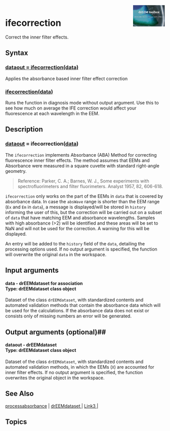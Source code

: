 <img src="top right corner logo.png" width="100" height="auto" align="right"/>

# ifecorrection #
Correct the inner filter effects.



## Syntax
### [dataout = ifecorrection(data)](#syntax1) ###
Applies the absorbance based inner filter effect correction
### [ifecorrection(data)](#syntax1) ###
Runs the function in diagnosis mode without output argument. Use this to see how much on average the IFE correction would affect your fluorescence at each wavelength in the EEM.

## Description ##
### [dataout](#varargout) = ifecorrection([data](#varargin)) <a name="syntax1"></a>

The `ifecorrection` implements Absorbance (ABA) Method for correcting fluorescence inner filter effects. The method assumes that EEMs and Absorbance were measured in a square cuvette with standard right-angle geometry. 
> Reference: Parker, C. A.; Barnes, W. J., Some experiments with spectrofluorimeters and filter fluorimeters. Analyst 1957, 82, 606-618.


`ifecorrection` only works on the part of the EEMs in `data` that is covered by absorbance data. In case the `absWave` range is shorter than the EEM range (`Ex` and `Em` in `data`), a message is displayed/will be stored in `history` informing the user of this, but the correction will be carried out on a subset of `data` that have matching EEM and absorbance wavelengths. 
Samples with high absorbance (>2) will be identified and these areas will be set to NaN and will not be used for the correction. A warning for this will be displayed.

An entry will be added to the `history` field of the `data`, detailing the processing options used. If no output argument is specified, the function will overwrite the original `data` in the workspace.


## Input arguments ##
#### data - drEEMdataset for association  <a name="varargin"></a> <br> Type: drEEMdataset class object
Dataset of the class `drEEMdataset`, with standardized contents and automated validation methods that contain the absorbance data which will be used for the calculations. If the absorbance data does not exist or consists only of missing numbers an error will be generated.



## Output arguments (optional)##
#### dataout - drEEMdataset   <a name="varargin"></a> <br> Type: drEEMdataset class object
Dataset of the class `drEEMdataset`, with standardized contents and automated validation methods, in which the EEMs (`X`) are accounted for inner filter effects.
If no output argument is specified, the function overwrites the original object in the workspace.




## See Also ##

<a href="link.com">processabsorbance</a> | 
<a href="link.com"> drEEMdataset </a> |
<a href="link.com"> Link3 </a> |


## Topics ##